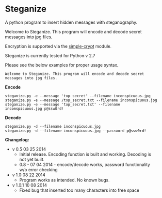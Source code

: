 Steganize
=========

A python program to insert hidden messages with steganography.

Welcome to Steganize. This program will encode and decode secret messages into jpg files.

Encryption is supported via the [simple-crypt](https://pypi.python.org/pypi/simple-crypt) module.

Steganize is currently tested for Python v 2.7

Please see the below examples for proper usage syntax.


    Welcome to Steganize. This program will encode and decode secret messages into jpg files.

**Encode**
```
steganize.py -e --message 'top secret' --filename inconspicuous.jpg
steganize.py -e --message /top_secret.txt --filename inconspicuous.jpg
steganize.py -e --message 'top_secret.txt' --filename inconspicuous.jpg p@ssw0rd!
```
**Decode**
```
steganize.py -d --filename inconspicuous.jpg
steganize.py -d --filename inconspicuous.jpg --password p@ssw0rd!
```  


**Changelog:**

* v 0.5 03 25 2014 
  * Initial release. Encoding function is built and working. Decoding is not yet built.
  * 0.8 - 07 04 2014 - encode/decode works, password functionality w/o error checking
* v 1.0 08 22 2014
  * Program works as intended. No known bugs.
* v 1.0.1 10 08 2014
  * Fixed bug that inserted too many characters into free space 